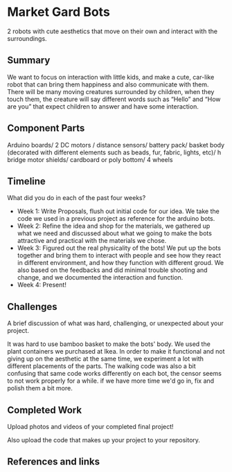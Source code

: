 # Market Gard Bots
2 robots with cute aesthetics that move on their own and interact with the surroundings.

## Summary

We want to focus on interaction with little kids, and make a cute, car-like robot that can bring them happiness and also communicate with them. There will be many moving creatures surrounded by children, when they touch them, the creature will say different words such as “Hello” and “How are you” that expect children to answer and have some interaction.

## Component Parts

Arduino boards/ 2 DC motors / distance sensors/ battery pack/ basket body (decorated with different elements such as beads, fur, fabric, lights, etc)/ h bridge motor shields/ cardboard or poly bottom/ 4 wheels

## Timeline

What did you do in each of the past four weeks?

- Week 1: Write Proposals, flush out initial code for our idea. We take the code we used in a previous project as reference for the arduino bots. 
- Week 2: Refine the idea and shop for the materials, we gathered up what we need and discussed about what we going to make the bots attractive and practical with the materials we chose.
- Week 3: Figured out the real physicality of the bots! We put up the bots together and bring them to interact with people and see how they react in different environment, and how they function with different groud. We also based on the feedbacks and did minimal trouble shooting and change, and we documented the interaction and function.
- Week 4: Present!
 
## Challenges

A brief discussion of what was hard, challenging, or unexpected about your project.

It was hard to use bamboo basket to make the bots' body. We used the plant containers we purchased at Ikea. In order to make it functional and not giving up on the aesthetic at the same time, we experiment a lot with different placements of the parts. The walking code was also a bit confusing that same code works differently on each bot, the censor seems to not work properly for a while. if we have more time we'd go in, fix and polish them a bit more.

## Completed Work

Upload photos and videos of your completed final project!

Also upload the code that makes up your project to your repository.

## References and links


